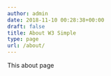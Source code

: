```yaml
---
author: admin
date: 2018-11-10 00:28:38+00:00
draft: false
title: About W3 Simple
type: page
url: /about/
---
```


This about page
